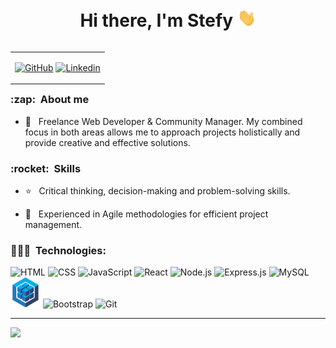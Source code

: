 <h1 align="center">Hi there, I'm Stefy <img src="./src/wave.gif" width="30px"></h1>

<table align="right">
<tr>
<td>

[![GitHub]( https://img.shields.io/github/followers/nahiska?label=follow&style=social)](https://github.com/nahiska)
[![Linkedin](https://img.shields.io/badge/-Stefy-blue?style=flat-square&logo=Linkedin&logoColor=white&link="https://www.linkedin.com/in/estefania-luddeni/)](https://www.linkedin.com/in/estefania-luddeni/)



</td>
</tr>
</table>

<h3> :zap: &nbsp;About me </h3>

- 💼 &nbsp; Freelance Web Developer & Community Manager. My combined focus in both areas allows me to approach projects holistically and provide creative and effective solutions.

<h3> :rocket: &nbsp;Skills </h3>

- ⭐ &nbsp; Critical thinking, decision-making and problem-solving skills.
  
- 🔄 &nbsp; Experienced in Agile methodologies for efficient project management.

<h3>👩🏻‍💻&nbsp; Technologies:</h3>

 ![HTML](https://img.icons8.com/color/48/000000/html-5--v1.png) 
 ![CSS](https://img.icons8.com/color/48/000000/css3.png)
 ![JavaScript](https://img.icons8.com/color/48/000000/javascript--v1.png) 
 ![React](https://img.icons8.com/ultraviolet/48/000000/react--v1.png) 
 ![Node.js](https://img.icons8.com/color/48/000000/nodejs.png) 
 ![Express.js](https://img.icons8.com/color/48/000000/express.png) 
 ![MySQL](https://img.icons8.com/fluency/48/000000/mysql-logo.png) 
 ![Sequelize](https://github.com/FlorAmado/FlorAmado/blob/main/images/sequelize.png)
 ![Bootstrap](https://img.icons8.com/color/48/000000/bootstrap.png) 
 ![Git](https://img.icons8.com/color/48/000000/git.png)

---


<div>
  <img height="180em" src="https://github-readme-stats.vercel.app/api/top-langs/?username=nahiska&layout=compact&langs_count=7&theme=radical"/>
</div>
